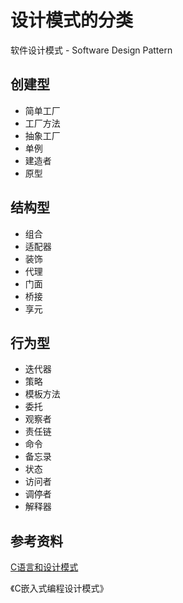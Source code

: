 # 设计模式的分类

软件设计模式 - Software Design Pattern

## 创建型
- 简单工厂
- 工厂方法
- 抽象工厂
- 单例
- 建造者
- 原型

## 结构型
- 组合
- 适配器
- 装饰
- 代理
- 门面
- 桥接
- 享元

## 行为型
- 迭代器
- 策略
- 模板方法
- 委托
- 观察者
- 责任链
- 命令
- 备忘录
- 状态
- 访问者
- 调停者
- 解释器

## 参考资料

[C语言和设计模式](https://blog.csdn.net/jinchengzhou/article/details/84135718)

《C嵌入式编程设计模式》
